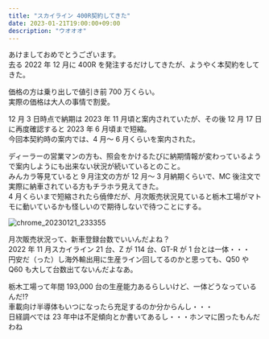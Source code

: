 ```yaml
---
title: "スカイライン 400R契約してきた"
date: 2023-01-21T19:00:00+09:00
description: "ウオオオ"
---
```


あけましておめでとうございます。  
去る 2022 年 12 月に 400R を発注するだけしてきたが、ようやく本契約をしてきた。

価格の方は乗り出しで値引き前 700 万くらい。  
実際の価格は大人の事情で割愛。

12 月 3 日時点で納期は 2023 年 11 月頃と案内されていたが、その後 12 月 17 日に再度確認すると 2023 年 6 月頃まで短縮。  
今回本契約時の案内では、4 月～ 6 月くらいを案内された。

ディーラーの営業マンの方も、照会をかけるたびに納期情報が変わっているようで案内しようにも出来ない状況が続いているとのこと。  
みんカラ等見ていると 9 月注文の方が 12 月～ 3 月納期くらいで、MC 後注文で実際に納車されている方もチラホラ見えてきた。  
4 月くらいまで短縮されたら僥倖だが、月次販売状況見ていると栃木工場がマトモに動いているかも怪しいので期待しないで待つことにする。

![chrome_20230121_233355](https://user-images.githubusercontent.com/47537864/213871618-8fe46cfd-0b14-43cf-9f8d-cf3a70de8b11.png)

月次販売状況って、新車登録台数でいいんだよね？  
2022 年 11 月スカイライン 21 台、Z が 114 台、GT-R が 1 台とは一体・・・  
円安だ（った）し海外輸出用に生産ライン回してるのかと思っても、Q50 や Q60 も大して台数出てないんだよなあ。

栃木工場って年間 193,000 台の生産能力あるらしいけど、一体どうなっているんだ!?  
車載向け半導体もいつになったら充足するのか分からんし・・・  
日経調べでは 23 年中は不足傾向とか書いてあるし・・・ホンマに困ったもんだわね
